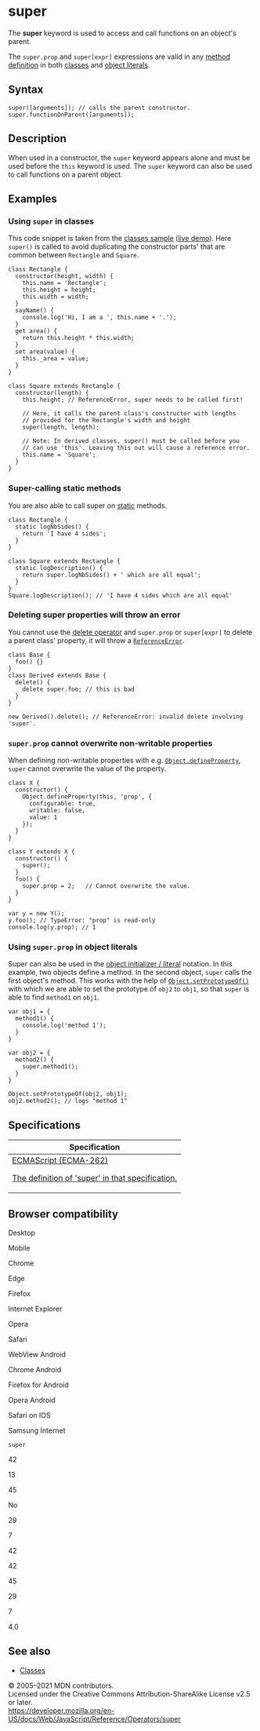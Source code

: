 # super

The **super** keyword is used to access and call functions on an object's parent.

The `super.prop` and `super[expr]` expressions are valid in any [method definition](../functions/method_definitions) in both [classes](../classes) and [object literals](object_initializer).

## Syntax

    super([arguments]); // calls the parent constructor.
    super.functionOnParent([arguments]);

## Description

When used in a constructor, the `super` keyword appears alone and must be used before the `this` keyword is used. The `super` keyword can also be used to call functions on a parent object.

## Examples

### Using `super` in classes

This code snippet is taken from the [classes sample](https://github.com/GoogleChrome/samples/blob/gh-pages/classes-es6/index.html) ([live demo](https://googlechrome.github.io/samples/classes-es6/index.html)). Here `super()` is called to avoid duplicating the constructor parts' that are common between `Rectangle` and `Square`.

    class Rectangle {
      constructor(height, width) {
        this.name = 'Rectangle';
        this.height = height;
        this.width = width;
      }
      sayName() {
        console.log('Hi, I am a ', this.name + '.');
      }
      get area() {
        return this.height * this.width;
      }
      set area(value) {
        this._area = value;
      }
    }

    class Square extends Rectangle {
      constructor(length) {
        this.height; // ReferenceError, super needs to be called first!

        // Here, it calls the parent class's constructor with lengths
        // provided for the Rectangle's width and height
        super(length, length);

        // Note: In derived classes, super() must be called before you
        // can use 'this'. Leaving this out will cause a reference error.
        this.name = 'Square';
      }
    }

### Super-calling static methods

You are also able to call super on [static](../classes/static) methods.

    class Rectangle {
      static logNbSides() {
        return 'I have 4 sides';
      }
    }

    class Square extends Rectangle {
      static logDescription() {
        return super.logNbSides() + ' which are all equal';
      }
    }
    Square.logDescription(); // 'I have 4 sides which are all equal'

### Deleting super properties will throw an error

You cannot use the [delete operator](delete) and `super.prop` or `super[expr]` to delete a parent class' property, it will throw a [`ReferenceError`](../global_objects/referenceerror).

    class Base {
      foo() {}
    }
    class Derived extends Base {
      delete() {
        delete super.foo; // this is bad
      }
    }

    new Derived().delete(); // ReferenceError: invalid delete involving 'super'.

### `super.prop` cannot overwrite non-writable properties

When defining non-writable properties with e.g. [`Object.defineProperty`](../global_objects/object/defineproperty), `super` cannot overwrite the value of the property.

    class X {
      constructor() {
        Object.defineProperty(this, 'prop', {
          configurable: true,
          writable: false,
          value: 1
        });
      }
    }

    class Y extends X {
      constructor() {
        super();
      }
      foo() {
        super.prop = 2;   // Cannot overwrite the value.
      }
    }

    var y = new Y();
    y.foo(); // TypeError: "prop" is read-only
    console.log(y.prop); // 1

### Using `super.prop` in object literals

Super can also be used in the [object initializer / literal](object_initializer) notation. In this example, two objects define a method. In the second object, `super` calls the first object's method. This works with the help of [`Object.setPrototypeOf()`](../global_objects/object/setprototypeof) with which we are able to set the prototype of `obj2` to `obj1`, so that `super` is able to find `method1` on `obj1`.

    var obj1 = {
      method1() {
        console.log('method 1');
      }
    }

    var obj2 = {
      method2() {
        super.method1();
      }
    }

    Object.setPrototypeOf(obj2, obj1);
    obj2.method2(); // logs "method 1"

## Specifications

<table>
<thead>
<tr class="header">
<th>Specification</th>
</tr>
</thead>
<tbody>
<tr class="odd">
<td>
<a href="https://tc39.es/ecma262/#sec-super-keyword">ECMAScript (ECMA-262) 
<br/>

<span class="small">The definition of 'super' in that specification.</span>
</a>
</td>
</tr>
</tbody>
</table>

## Browser compatibility

Desktop

Mobile

Chrome

Edge

Firefox

Internet Explorer

Opera

Safari

WebView Android

Chrome Android

Firefox for Android

Opera Android

Safari on IOS

Samsung Internet

`super`

42

13

45

No

29

7

42

42

45

29

7

4.0

## See also

-   [Classes](../classes)

© 2005–2021 MDN contributors.  
Licensed under the Creative Commons Attribution-ShareAlike License v2.5 or later.  
<a href="https://developer.mozilla.org/en-US/docs/Web/JavaScript/Reference/Operators/super" class="_attribution-link">https://developer.mozilla.org/en-US/docs/Web/JavaScript/Reference/Operators/super</a>
